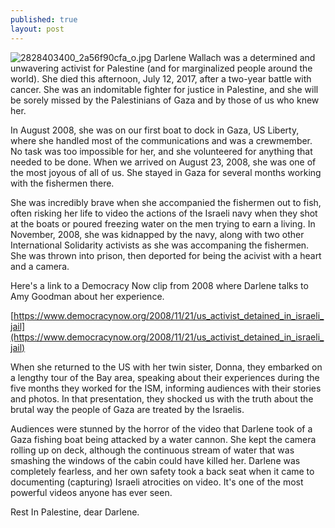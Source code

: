 ```yaml
---
published: true
layout: post
---
```



![2828403400_2a56f90cfa_o.jpg]({{site.baseurl}}/images/2828403400_2a56f90cfa_o.jpg)
Darlene Wallach was a determined and unwavering activist for Palestine (and for marginalized people around the world). She died this afternoon, July 12, 2017, after a two-year battle with cancer. She was an indomitable fighter for justice in Palestine, and she will be sorely missed by the Palestinians of Gaza and by those of us who knew her.


In August 2008, she was on our first boat to dock in Gaza, US Liberty, where she handled most of the communications and was a crewmember. No task was too impossible for her, and she volunteered for anything that needed to be done. When we arrived on August 23, 2008, she was one of the most joyous of all of us. She stayed in Gaza for several months working with the fishermen there.

She was incredibly brave when she accompanied the fishermen out to fish, often risking her life to video the actions of the Israeli navy when they shot at the boats or poured freezing water on the men trying to earn a living. In November, 2008, she was kidnapped by the navy, along with two other International Solidarity activists as she was accompaning the fishermen. She was thrown into prison, then deported for being the acivist with a heart and a camera.

Here's a link to a Democracy Now clip from 2008 where Darlene talks to Amy Goodman about her experience.

[https://www.democracynow.org/2008/11/21/us_activist_detained_in_israeli_jail](https://www.democracynow.org/2008/11/21/us_activist_detained_in_israeli_jail)


When she returned to the US with her twin sister, Donna, they embarked on a lengthy tour of the Bay area, speaking about their experiences during the five months they worked for the ISM, informing audiences with their stories and photos. In that presentation, they shocked us with the truth about the brutal way the people of Gaza are treated by the Israelis.

Audiences were stunned by the horror of the video that Darlene took of a Gaza fishing boat being attacked by a water cannon. She kept the camera rolling up on deck, although the continuous  stream of water that was smashing the windows of the cabin could have killed her. Darlene was completely fearless, and her own safety took a back seat when it came to documenting (capturing) Israeli atrocities on video. It's one of the most powerful videos anyone has ever seen.


Rest In Palestine, dear Darlene.
